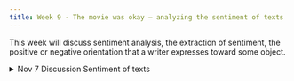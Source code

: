 ```yaml
---
title: Week 9 - The movie was okay – analyzing the sentiment of texts
---
```


This week will discuss sentiment analysis, the extraction of sentiment, the positive or negative orientation that a writer expresses toward some object.

<details>
  <summary class="session-summary">
    <span class="date-label"> Nov 7</span>
    <span class="label label-blue">Discussion</span>
    <span class="session-title">Sentiment of texts</span>
  </summary>
  <div markdown="1">
- [Slides coming soon]
- Readings coming soon
 - [Speech and Language Processing, An Introduction to Natural Language Processing, Computational Linguistics, and Speech Recognition with Language Models](https://web.stanford.edu/~jurafsky/slp3/ed3book.pdf) Third Edition by Daniel Jurafsky, James H. Martin. 
    - Read Chapter 4 about sentiment analysis, no need to go in details of the algorithms.
    - [Muhammad et al., AfriSenti: A Twitter Sentiment Analysis Benchmark for African Languages](https://aclanthology.org/2023.emnlp-main.862.pdf), Read the abstract and introduction about sentiment analysis for African languages, section 4 about data collects and processing, and Section 5 about data annotation challenges 
    - [YOSM: A NEW YOR `UB ´A SENTIMENT CORPUS FOR MOVIE REVIEWS](https://arxiv.org/pdf/2204.09711) Try to answer what is the contribution of this paper. 

</div>
</details>
